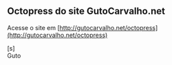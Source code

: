 ## Octopress do site GutoCarvalho.net

Acesse o site em [http://gutocarvalho.net/octopress](http://gutocarvalho.net/octopress)

[s]<br>
Guto
